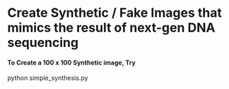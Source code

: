 # Create Synthetic / Fake Images that mimics the result of next-gen DNA sequencing
#### To Create a 100 x 100 Synthetic image, Try

  python simple_synthesis.py
